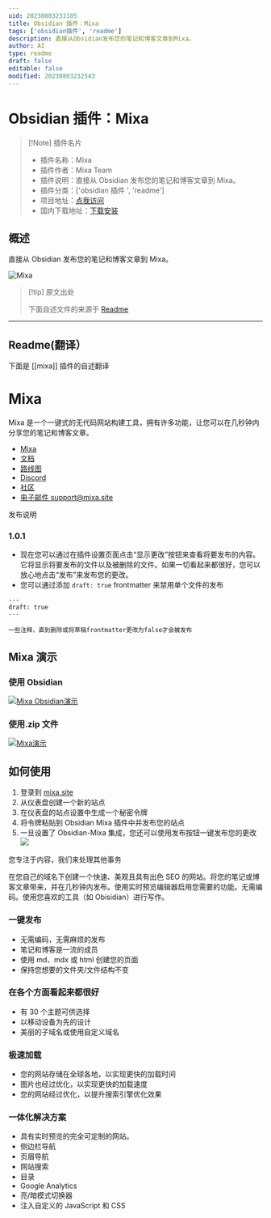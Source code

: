 ```yaml
---
uid: 20230803231105
title: Obsidian 插件：Mixa
tags: ['obsidian插件', 'readme']
description: 直接从Obsidian发布您的笔记和博客文章到Mixa。
author: AI
type: readme
draft: false
editable: false
modified: 20230803232543
---
```


# Obsidian 插件：Mixa

> [!Note] 插件名片
> - 插件名称：Mixa
> - 插件作者：Mixa Team
> - 插件说明：直接从 Obsidian 发布您的笔记和博客文章到 Mixa。
> - 插件分类：['obsidian 插件 ', 'readme']
> - 项目地址：[点我访问](https://github.com/mixasite/obsidian-mixa)
> - 国内下载地址：[下载安装](https://pkmer.cn/products/plugin/pluginMarket/?mixa)

## 概述

直接从 Obsidian 发布您的笔记和博客文章到 Mixa。

![Mixa](https://cdn.pkmer.cn/covers/mixa.png!pkmer)

> [!tip] 原文出处
>
>下面自述文件的来源于 [Readme](https://ghproxy.net/https://raw.githubusercontent.com/mixasite/obsidian-mixa/main/README.md)
>

---

## Readme(翻译）

下面是 [[mixa]] 插件的自述翻译

# Mixa

Mixa 是一个一键式的无代码网站构建工具，拥有许多功能，让您可以在几秒钟内分享您的笔记和博客文章。

- [Mixa](https://mixa.site)
- [文档](https://mixa.site/docs)
- [路线图](https://trello.com/b/UG0i4eJR/mixa-roadmap)
- [Discord](https://discord.com/invite/z3xNMHjUt7)
- [社区](https://mixasite.talkyard.net/)
- [电子邮件 support@mixa.site](mailto:support@mixa.site)

发布说明

### 1.0.1

- 现在您可以通过在插件设置页面点击“显示更改”按钮来查看将要发布的内容。它将显示将要发布的文件以及被删除的文件。如果一切看起来都很好，您可以放心地点击“发布”来发布您的更改。
- 您可以通过添加 `draft: true` frontmatter 来禁用单个文件的发布

```
---
draft: true
---

一些注释，直到删除或将草稿frontmatter更改为false才会被发布
```

## Mixa 演示

### 使用 Obsidian

[![Mixa Obsidian演示](./mixa_obs_thumbnail.png)](https://youtu.be/FrvZd2pdX-g)

### 使用.zip 文件

[![Mixa演示](./mixa_thumbnail.png)](https://youtu.be/-Ylp5Dm9sVo)

## 如何使用

1. 登录到 [mixa.site](https://mixa.site)
2. 从仪表盘创建一个新的站点
3. 在仪表盘的站点设置中生成一个秘密令牌
4. 将令牌粘贴到 Obsidian Mixa 插件中并发布您的站点
5. 一旦设置了 Obsidian-Mixa 集成，您还可以使用发布按钮一键发布您的更改
![](./publish-icon.png)

您专注于内容，我们来处理其他事务

在您自己的域名下创建一个快速、美观且具有出色 SEO 的网站。将您的笔记或博客文章带来，并在几秒钟内发布。使用实时预览编辑器启用您需要的功能。无需编码。使用您喜欢的工具（如 Obisidian）进行写作。

### 一键发布

- 无需编码，无需麻烦的发布
- 笔记和博客是一流的成员
- 使用 md、mdx 或 html 创建您的页面
- 保持您想要的文件夹/文件结构不变

### 在各个方面看起来都很好

- 有 30 个主题可供选择
- 以移动设备为先的设计
- 美丽的子域名或使用自定义域名

### 极速加载

- 您的网站存储在全球各地，以实现更快的加载时间
- 图片也经过优化，以实现更快的加载速度
- 您的网站经过优化，以提升搜索引擎优化效果

### 一体化解决方案

- 具有实时预览的完全可定制的网站。
- 侧边栏导航
- 页眉导航
- 网站搜索
- 目录
- Google Analytics
- 亮/暗模式切换器
- 注入自定义的 JavaScript 和 CSS



